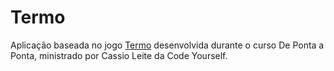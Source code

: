 # Termo
Aplicação baseada no jogo [Termo](https://term.ooo/) desenvolvida durante o curso De Ponta a Ponta, ministrado por Cassio Leite da Code Yourself.